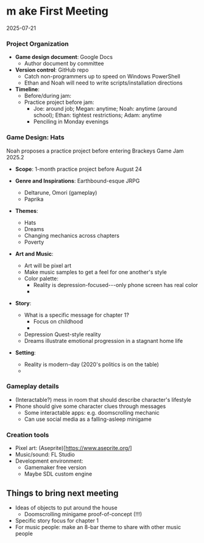# m ake First Meeting
2025-07-21

### Project Organization
- **Game design document**: Google Docs
    - Author document by committee
- **Version control**: GitHub repo
    - Catch non-programmers up to speed on Windows PowerShell
    - Ethan and Noah will need to write scripts/installation directions
- **Timeline**:
    - Before/during jam: 
    - Practice project before jam:
        - Joe: around job; Megan: anytime; Noah: anytime (around school);
            Ethan: tightest restrictions; Adam: anytime
        - Penciling in Monday evenings

### Game Design: Hats

Noah proposes a practice project before entering Brackeys Game Jam 2025.2

- **Scope**: 1-month practice project before August 24
- **Genre and Inspirations**: Earthbound-esque JRPG
    - Deltarune, Omori (gameplay)
    - Paprika
- **Themes**:
    - Hats
    - Dreams
    - Changing mechanics across chapters
    - Poverty
- **Art and Music**:
    - Art will be pixel art
    - Make music samples to get a feel for one another's style
    - Color palette:
        - Reality is depression-focused---only phone screen has real color
        - 

- **Story**:
    - What is a specific message for chapter 1?
        - Focus on childhood
        - 
    - Depression Quest-style reality
    - Dreams illustrate emotional progression in a stagnant home life
- **Setting**:
    - Reality is modern-day (2020's politics is on the table)
    - 

### Gameplay details

- (Interactable?) mess in room that should describe character's lifestyle
- Phone should give some character clues through messages
    - Some interactable apps: e.g. doomscrolling mechanic
    - Can use social media as a falling-asleep minigame

### Creation tools
- Pixel art: (Aseprite)[https://www.aseprite.org/]
- Music/sound: FL Studio
- Development environment:
    - Gamemaker free version
    - Maybe SDL custom engine

## Things to bring next meeting
- Ideas of objects to put around the house
    - Doomscrolling minigame proof-of-concept (!!!)
- Specific story focus for chapter 1
- For music people: make an 8-bar theme to share with other music people


